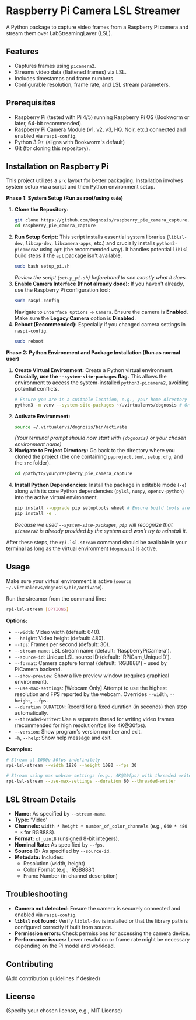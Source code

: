 # Raspberry Pi Camera LSL Streamer

A Python package to capture video frames from a Raspberry Pi camera and stream them over LabStreamingLayer (LSL).

## Features

*   Captures frames using `picamera2`.
*   Streams video data (flattened frames) via LSL.
*   Includes timestamps and frame numbers.
*   Configurable resolution, frame rate, and LSL stream parameters.

## Prerequisites

*   Raspberry Pi (tested with Pi 4/5) running Raspberry Pi OS (Bookworm or later, 64-bit recommended).
*   Raspberry Pi Camera Module (v1, v2, v3, HQ, Noir, etc.) connected and enabled via `raspi-config`.
*   Python 3.9+ (aligns with Bookworm's default)
*   Git (for cloning this repository).

## Installation on Raspberry Pi

This project utilizes a `src` layout for better packaging. Installation involves system setup via a script and then Python environment setup.

**Phase 1: System Setup (Run as root/using `sudo`)**

1.  **Clone the Repository:**
    ```bash
    git clone https://github.com/Dognosis/raspberry_pie_camera_capture.git # Replace with your actual repo URL if different
    cd raspberry_pie_camera_capture
    ```
2.  **Run Setup Script:** This script installs essential system libraries (`liblsl-dev`, `libcap-dev`, `libcamera-apps`, etc.) and crucially installs `python3-picamera2` using `apt` (the recommended way). It handles potential `liblsl` build steps if the `apt` package isn't available.
    ```bash
    sudo bash setup_pi.sh
    ```
    *Review the script (`setup_pi.sh`) beforehand to see exactly what it does.*
3.  **Enable Camera Interface (If not already done):** If you haven't already, use the Raspberry Pi configuration tool:
    ```bash
    sudo raspi-config
    ```
    Navigate to `Interface Options` -> `Camera`. Ensure the camera is **Enabled**. Make sure the **Legacy Camera** option is **Disabled**.
4.  **Reboot (Recommended):** Especially if you changed camera settings in `raspi-config`.
    ```bash
    sudo reboot
    ```

**Phase 2: Python Environment and Package Installation (Run as normal user)**

1.  **Create Virtual Environment:** Create a Python virtual environment. **Crucially, use the `--system-site-packages` flag.** This allows the environment to access the system-installed `python3-picamera2`, avoiding potential conflicts.
    ```bash
    # Ensure you are in a suitable location, e.g., your home directory
    python3 -m venv --system-site-packages ~/.virtualenvs/dognosis # Or your preferred name/location
    ```
2.  **Activate Environment:**
    ```bash
    source ~/.virtualenvs/dognosis/bin/activate
    ```
    *(Your terminal prompt should now start with `(dognosis)` or your chosen environment name)*
3.  **Navigate to Project Directory:** Go back to the directory where you cloned the project (the one containing `pyproject.toml`, `setup.cfg`, and the `src` folder).
    ```bash
    cd /path/to/your/raspberry_pie_camera_capture
    ```
4.  **Install Python Dependencies:** Install the package in editable mode (`-e`) along with its core Python dependencies (`pylsl`, `numpy`, `opencv-python`) into the active virtual environment.
    ```bash
    pip install --upgrade pip setuptools wheel # Ensure build tools are up-to-date
    pip install -e .
    ```
    *Because we used `--system-site-packages`, `pip` will recognize that `picamera2` is already provided by the system and won't try to reinstall it.*

After these steps, the `rpi-lsl-stream` command should be available in your terminal as long as the virtual environment (`dognosis`) is active.

## Usage

Make sure your virtual environment is active (`source ~/.virtualenvs/dognosis/bin/activate`).

Run the streamer from the command line:

```bash
rpi-lsl-stream [OPTIONS]
```

**Options:**

*   `--width`: Video width (default: 640).
*   `--height`: Video height (default: 480).
*   `--fps`: Frames per second (default: 30).
*   `--stream-name`: LSL stream name (default: 'RaspberryPiCamera').
*   `--source-id`: Unique LSL source ID (default: 'RPiCam_UniqueID').
*   `--format`: Camera capture format (default: 'RGB888') - used by PiCamera backend.
*   `--show-preview`: Show a live preview window (requires graphical environment).
*   `--use-max-settings`: [Webcam Only] Attempt to use the highest resolution and FPS reported by the webcam. Overrides `--width`, `--height`, `--fps`.
*   `--duration DURATION`: Record for a fixed duration (in seconds) then stop automatically.
*   `--threaded-writer`: Use a separate thread for writing video frames (recommended for high resolution/fps like 4K@30fps).
*   `--version`: Show program's version number and exit.
*   `-h`, `--help`: Show help message and exit.

**Examples:**

```bash
# Stream at 1080p 30fps indefinitely
rpi-lsl-stream --width 1920 --height 1080 --fps 30

# Stream using max webcam settings (e.g., 4K@30fps) with threaded writer for 60s
rpi-lsl-stream --use-max-settings --duration 60 --threaded-writer
```

## LSL Stream Details

*   **Name:** As specified by `--stream-name`.
*   **Type:** 'Video'
*   **Channels:** `width * height * number_of_color_channels` (e.g., `640 * 480 * 3` for RGB888).
*   **Format:** `cf_uint8` (unsigned 8-bit integers).
*   **Nominal Rate:** As specified by `--fps`.
*   **Source ID:** As specified by `--source-id`.
*   **Metadata:** Includes:
    *   Resolution (width, height)
    *   Color Format (e.g., 'RGB888')
    *   Frame Number (in channel description)

## Troubleshooting

*   **Camera not detected:** Ensure the camera is securely connected and enabled via `raspi-config`.
*   **`liblsl` not found:** Verify `liblsl-dev` is installed or that the library path is configured correctly if built from source.
*   **Permission errors:** Check permissions for accessing the camera device.
*   **Performance issues:** Lower resolution or frame rate might be necessary depending on the Pi model and workload.

## Contributing

(Add contribution guidelines if desired)

## License

(Specify your chosen license, e.g., MIT License)
